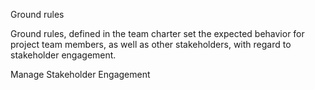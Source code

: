 Ground rules

Ground rules, defined in the team charter set the expected behavior for project team members, as well as other 
stakeholders, with regard to stakeholder engagement.

Manage Stakeholder Engagement
